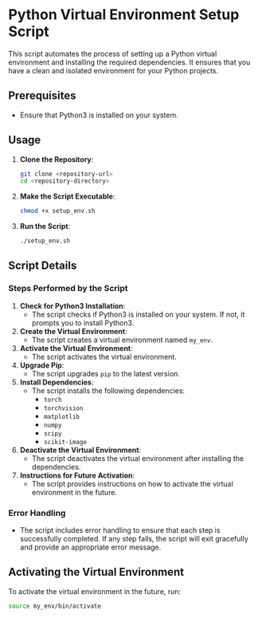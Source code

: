 # Python Virtual Environment Setup Script

This script automates the process of setting up a Python virtual environment and installing the required dependencies. It ensures that you have a clean and isolated environment for your Python projects.

## Prerequisites

- Ensure that Python3 is installed on your system.

## Usage

1. **Clone the Repository**:
    ```bash
    git clone <repository-url>
    cd <repository-directory>
    ```
2. **Make the Script Executable**:
    ```bash
    chmod +x setup_env.sh
    ```
3. **Run the Script**:
    ```bash
    ./setup_env.sh
    ```

## Script Details

### Steps Performed by the Script

1. **Check for Python3 Installation**:
    - The script checks if Python3 is installed on your system. If not, it prompts you to install Python3.
2. **Create the Virtual Environment**:
    - The script creates a virtual environment named `my_env`.
3. **Activate the Virtual Environment**:
    - The script activates the virtual environment.
4. **Upgrade Pip**:
    - The script upgrades `pip` to the latest version.
5. **Install Dependencies**:
    - The script installs the following dependencies:
        - `torch`
        - `torchvision`
        - `matplotlib`
        - `numpy`
        - `scipy`
        - `scikit-image`
6. **Deactivate the Virtual Environment**:
    - The script deactivates the virtual environment after installing the dependencies.
7. **Instructions for Future Activation**:
    - The script provides instructions on how to activate the virtual environment in the future.

### Error Handling

- The script includes error handling to ensure that each step is successfully completed. If any step fails, the script will exit gracefully and provide an appropriate error message.

## Activating the Virtual Environment

To activate the virtual environment in the future, run:
```bash
source my_env/bin/activate
